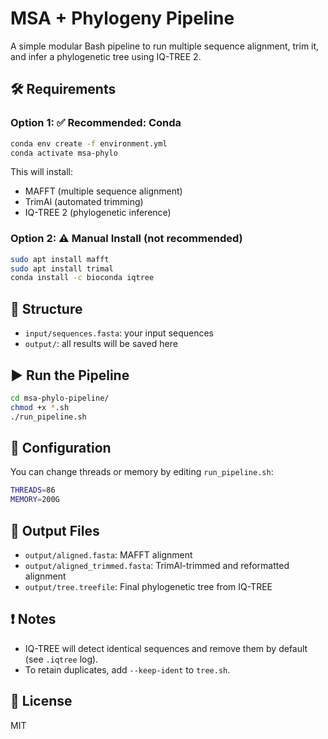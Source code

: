 # MSA + Phylogeny Pipeline

A simple modular Bash pipeline to run multiple sequence alignment, trim it, and infer a phylogenetic tree using IQ-TREE 2.

## 🛠 Requirements

### Option 1: ✅ Recommended: Conda

```bash
conda env create -f environment.yml
conda activate msa-phylo
```

This will install:
- MAFFT (multiple sequence alignment)
- TrimAl (automated trimming)
- IQ-TREE 2 (phylogenetic inference)

### Option 2: ⚠️ Manual Install (not recommended)

```bash
sudo apt install mafft
sudo apt install trimal
conda install -c bioconda iqtree
```

## 📁 Structure

- `input/sequences.fasta`: your input sequences
- `output/`: all results will be saved here

## ▶️ Run the Pipeline

```bash
cd msa-phylo-pipeline/
chmod +x *.sh
./run_pipeline.sh
```

## 🔧 Configuration

You can change threads or memory by editing `run_pipeline.sh`:

```bash
THREADS=86
MEMORY=200G
```

## 🧪 Output Files

- `output/aligned.fasta`: MAFFT alignment
- `output/aligned_trimmed.fasta`: TrimAl-trimmed and reformatted alignment
- `output/tree.treefile`: Final phylogenetic tree from IQ-TREE

## ❗ Notes

- IQ-TREE will detect identical sequences and remove them by default (see `.iqtree` log).
- To retain duplicates, add `--keep-ident` to `tree.sh`.

## 📜 License

MIT
